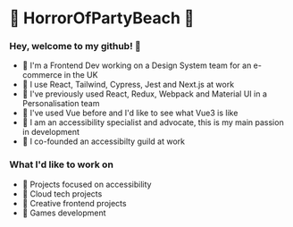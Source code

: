 :space_invader: HorrorOfPartyBeach :space_invader: 
======

### Hey, welcome to my github! 👋
* :rocket: I'm a Frontend Dev working on a Design System team for an e-commerce in the UK
* :rocket: I use React, Tailwind, Cypress, Jest and Next.js at work
* :rocket: I've previously used React, Redux, Webpack and Material UI in a Personalisation team
* :rocket: I've used Vue before and I'd like to see what Vue3 is like
* :rocket: I am an accessibility specialist and advocate, this is my main passion in development
* :rocket: I co-founded an accessibilty guild at work

### What I'd like to work on
* :rainbow: Projects focused on accessibility
* :rainbow: Cloud tech projects
* :rainbow: Creative frontend projects
* :rainbow: Games development


<!--
**HorrorOfPartyBeach/HorrorOfPartyBeach** is a ✨ _special_ ✨ repository because its `README.md` (this file) appears on your GitHub profile.

Here are some ideas to get you started:

- 🔭 I’m currently working on ...
- 🌱 I’m currently learning ...
- 👯 I’m looking to collaborate on ...
- 🤔 I’m looking for help with ...
- 💬 Ask me about ...
- 📫 How to reach me: ...
- 😄 Pronouns: ...
- ⚡ Fun fact: ...
-->
